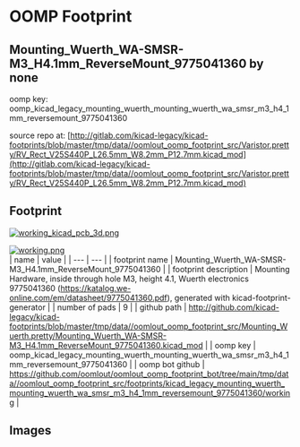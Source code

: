 # OOMP Footprint  
## Mounting_Wuerth_WA-SMSR-M3_H4.1mm_ReverseMount_9775041360  by none  
  
oomp key: oomp_kicad_legacy_mounting_wuerth_mounting_wuerth_wa_smsr_m3_h4_1mm_reversemount_9775041360  
  
source repo at: [http://gitlab.com/kicad-legacy/kicad-footprints/blob/master/tmp/data//oomlout_oomp_footprint_src/Varistor.pretty/RV_Rect_V25S440P_L26.5mm_W8.2mm_P12.7mm.kicad_mod](http://gitlab.com/kicad-legacy/kicad-footprints/blob/master/tmp/data//oomlout_oomp_footprint_src/Varistor.pretty/RV_Rect_V25S440P_L26.5mm_W8.2mm_P12.7mm.kicad_mod)  
## Footprint  
  
[![working_kicad_pcb_3d.png](working_kicad_pcb_3d_600.png)](working_kicad_pcb_3d.png)  
  
[![working.png](working_600.png)](working.png)  
| name | value | 
| --- | --- | 
| footprint name | Mounting_Wuerth_WA-SMSR-M3_H4.1mm_ReverseMount_9775041360 | 
| footprint description | Mounting Hardware, inside through hole M3, height 4.1, Wuerth electronics 9775041360 (https://katalog.we-online.com/em/datasheet/9775041360.pdf), generated with kicad-footprint-generator | 
| number of pads | 9 | 
| github path | http://github.com/kicad-legacy/kicad-footprints/blob/master/tmp/data//oomlout_oomp_footprint_src/Mounting_Wuerth.pretty/Mounting_Wuerth_WA-SMSR-M3_H4.1mm_ReverseMount_9775041360.kicad_mod | 
| oomp key | oomp_kicad_legacy_mounting_wuerth_mounting_wuerth_wa_smsr_m3_h4_1mm_reversemount_9775041360 | 
| oomp bot github | https://github.com/oomlout/oomlout_oomp_footprint_bot/tree/main/tmp/data//oomlout_oomp_footprint_src/footprints/kicad_legacy_mounting_wuerth_mounting_wuerth_wa_smsr_m3_h4_1mm_reversemount_9775041360/working | 
## Images  

